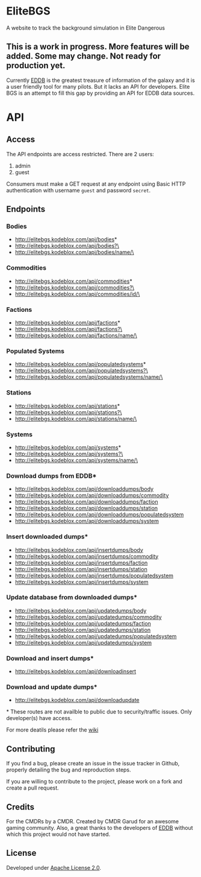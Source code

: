 # EliteBGS

A website to track the background simulation in Elite Dangerous

## This is a work in progress. More features will be added. Some may change. Not ready for production yet.

Currently [EDDB](https://eddb.io/) is the greatest treasure of information of the galaxy and it is a user friendly tool for many pilots. But it lacks an API for developers. Elite BGS is an attempt to fill this gap by providing an API for EDDB data sources.

# API

## Access

The API endpoints are access restricted. There are 2 users:

1. admin
2. guest

Consumers must make a GET request at any endpoint using Basic HTTP authentication with username `guest` and password `secret`.

## Endpoints

### Bodies

- http://elitebgs.kodeblox.com/api/bodies*
- http://elitebgs.kodeblox.com/api/bodies?\<params>
- http://elitebgs.kodeblox.com/api/bodies/name/\<body name>

### Commodities

- http://elitebgs.kodeblox.com/api/commodities*
- http://elitebgs.kodeblox.com/api/commodities?\<params>
- http://elitebgs.kodeblox.com/api/commodities/id/\<commodity id>

### Factions

- http://elitebgs.kodeblox.com/api/factions*
- http://elitebgs.kodeblox.com/api/factions?\<params>
- http://elitebgs.kodeblox.com/api/factions/name/\<faction name>

### Populated Systems

- http://elitebgs.kodeblox.com/api/populatedsystems*
- http://elitebgs.kodeblox.com/api/populatedsystems?\<params>
- http://elitebgs.kodeblox.com/api/populatedsystems/name/\<system name>

### Stations

- http://elitebgs.kodeblox.com/api/stations*
- http://elitebgs.kodeblox.com/api/stations?\<params>
- http://elitebgs.kodeblox.com/api/stations/name/\<station name>

### Systems

- http://elitebgs.kodeblox.com/api/systems*
- http://elitebgs.kodeblox.com/api/systems?\<params>
- http://elitebgs.kodeblox.com/api/systems/name/\<system name>

### Download dumps from EDDB*

- http://elitebgs.kodeblox.com/api/downloaddumps/body
- http://elitebgs.kodeblox.com/api/downloaddumps/commodity
- http://elitebgs.kodeblox.com/api/downloaddumps/faction
- http://elitebgs.kodeblox.com/api/downloaddumps/station
- http://elitebgs.kodeblox.com/api/downloaddumps/populatedsystem
- http://elitebgs.kodeblox.com/api/downloaddumps/system

### Insert downloaded dumps*

- http://elitebgs.kodeblox.com/api/insertdumps/body
- http://elitebgs.kodeblox.com/api/insertdumps/commodity
- http://elitebgs.kodeblox.com/api/insertdumps/faction
- http://elitebgs.kodeblox.com/api/insertdumps/station
- http://elitebgs.kodeblox.com/api/insertdumps/populatedsystem
- http://elitebgs.kodeblox.com/api/insertdumps/system

### Update database from downloaded dumps*

- http://elitebgs.kodeblox.com/api/updatedumps/body
- http://elitebgs.kodeblox.com/api/updatedumps/commodity
- http://elitebgs.kodeblox.com/api/updatedumps/faction
- http://elitebgs.kodeblox.com/api/updatedumps/station
- http://elitebgs.kodeblox.com/api/updatedumps/populatedsystem
- http://elitebgs.kodeblox.com/api/updatedumps/system

### Download and insert dumps*

- http://elitebgs.kodeblox.com/api/downloadinsert

### Download and update dumps*

- http://elitebgs.kodeblox.com/api/downloadupdate

\* These routes are not availble to public due to security/traffic issues. Only developer(s) have access.

For more deatils please refer the [wiki](https://github.com/SayakMukhopadhyay/elitebgs/wiki "EliteBGS Wiki")

## Contributing

If you find a bug, please create an issue in the issue tracker in Github, properly detailing the bug and reproduction steps.

If you are willing to contribute to the project, please work on a fork and create a pull request.

## Credits

For the CMDRs by a CMDR. Created by CMDR Garud for an awesome gaming community. Also, a great thanks to the developers of [EDDB](https://eddb.io/) without which this project would not have started.

## License

Developed under [Apache License 2.0](https://choosealicense.com/licenses/apache-2.0/).